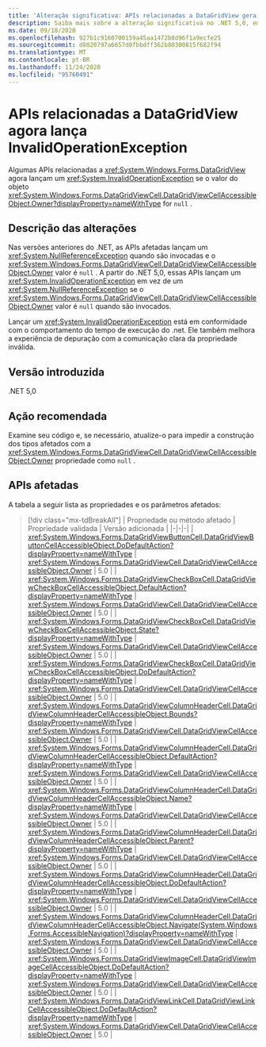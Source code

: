 ```yaml
---
title: 'Alteração significativa: APIs relacionadas a DataGridView gera InvalidOperationException'
description: Saiba mais sobre a alteração significativa no .NET 5,0, em que algumas APIs relacionadas ao DataGridView lançarão uma exceção se o valor de DataGridViewCellAccessibleObject. Owner do objeto for nulo.
ms.date: 09/18/2020
ms.openlocfilehash: 927b1c9160700159a45aa1472b8d96f1a9ecfe25
ms.sourcegitcommit: d8020797a6657d0fbbdff362b80300815f682f94
ms.translationtype: MT
ms.contentlocale: pt-BR
ms.lasthandoff: 11/24/2020
ms.locfileid: "95760491"
---
```

# <a name="datagridview-related-apis-now-throw-invalidoperationexception"></a>APIs relacionadas a DataGridView agora lança InvalidOperationException

Algumas APIs relacionadas a <xref:System.Windows.Forms.DataGridView> agora lançam um <xref:System.InvalidOperationException> se o valor do objeto <xref:System.Windows.Forms.DataGridViewCell.DataGridViewCellAccessibleObject.Owner?displayProperty=nameWithType> for `null` .

## <a name="change-description"></a>Descrição das alterações

Nas versões anteriores do .NET, as APIs afetadas lançam um <xref:System.NullReferenceException> quando são invocadas e o <xref:System.Windows.Forms.DataGridViewCell.DataGridViewCellAccessibleObject.Owner> valor é `null` . A partir do .NET 5,0, essas APIs lançam um <xref:System.InvalidOperationException> em vez de um <xref:System.NullReferenceException> se o <xref:System.Windows.Forms.DataGridViewCell.DataGridViewCellAccessibleObject.Owner> valor é `null` quando são invocados.

Lançar um <xref:System.InvalidOperationException> está em conformidade com o comportamento do tempo de execução do .net. Ele também melhora a experiência de depuração com a comunicação clara da propriedade inválida.

## <a name="version-introduced"></a>Versão introduzida

.NET 5,0

## <a name="recommended-action"></a>Ação recomendada

Examine seu código e, se necessário, atualize-o para impedir a construção dos tipos afetados com a <xref:System.Windows.Forms.DataGridViewCell.DataGridViewCellAccessibleObject.Owner> propriedade como `null` .

## <a name="affected-apis"></a>APIs afetadas

A tabela a seguir lista as propriedades e os parâmetros afetados:

> [!div class="mx-tdBreakAll"]
> | Propriedade ou método afetado | Propriedade validada | Versão adicionada |
> |-|-|-|
> | <xref:System.Windows.Forms.DataGridViewButtonCell.DataGridViewButtonCellAccessibleObject.DoDefaultAction?displayProperty=nameWithType> | <xref:System.Windows.Forms.DataGridViewCell.DataGridViewCellAccessibleObject.Owner> | 5.0 |
> | <xref:System.Windows.Forms.DataGridViewCheckBoxCell.DataGridViewCheckBoxCellAccessibleObject.DefaultAction?displayProperty=nameWithType> | <xref:System.Windows.Forms.DataGridViewCell.DataGridViewCellAccessibleObject.Owner> | 5.0 |
> | <xref:System.Windows.Forms.DataGridViewCheckBoxCell.DataGridViewCheckBoxCellAccessibleObject.State?displayProperty=nameWithType> | <xref:System.Windows.Forms.DataGridViewCell.DataGridViewCellAccessibleObject.Owner> | 5.0 |
> | <xref:System.Windows.Forms.DataGridViewCheckBoxCell.DataGridViewCheckBoxCellAccessibleObject.DoDefaultAction?displayProperty=nameWithType> | <xref:System.Windows.Forms.DataGridViewCell.DataGridViewCellAccessibleObject.Owner> | 5.0 |
> | <xref:System.Windows.Forms.DataGridViewColumnHeaderCell.DataGridViewColumnHeaderCellAccessibleObject.Bounds?displayProperty=nameWithType> | <xref:System.Windows.Forms.DataGridViewCell.DataGridViewCellAccessibleObject.Owner> | 5.0 |
> | <xref:System.Windows.Forms.DataGridViewColumnHeaderCell.DataGridViewColumnHeaderCellAccessibleObject.DefaultAction?displayProperty=nameWithType> | <xref:System.Windows.Forms.DataGridViewCell.DataGridViewCellAccessibleObject.Owner> | 5.0 |
> | <xref:System.Windows.Forms.DataGridViewColumnHeaderCell.DataGridViewColumnHeaderCellAccessibleObject.Name?displayProperty=nameWithType> | <xref:System.Windows.Forms.DataGridViewCell.DataGridViewCellAccessibleObject.Owner> | 5.0 |
> | <xref:System.Windows.Forms.DataGridViewColumnHeaderCell.DataGridViewColumnHeaderCellAccessibleObject.Parent?displayProperty=nameWithType> | <xref:System.Windows.Forms.DataGridViewCell.DataGridViewCellAccessibleObject.Owner> | 5.0 |
> | <xref:System.Windows.Forms.DataGridViewColumnHeaderCell.DataGridViewColumnHeaderCellAccessibleObject.DoDefaultAction?displayProperty=nameWithType> | <xref:System.Windows.Forms.DataGridViewCell.DataGridViewCellAccessibleObject.Owner> | 5.0 |
> | <xref:System.Windows.Forms.DataGridViewColumnHeaderCell.DataGridViewColumnHeaderCellAccessibleObject.Navigate(System.Windows.Forms.AccessibleNavigation)?displayProperty=nameWithType> | <xref:System.Windows.Forms.DataGridViewCell.DataGridViewCellAccessibleObject.Owner> | 5.0 |
> | <xref:System.Windows.Forms.DataGridViewImageCell.DataGridViewImageCellAccessibleObject.DoDefaultAction?displayProperty=nameWithType> | <xref:System.Windows.Forms.DataGridViewCell.DataGridViewCellAccessibleObject.Owner> | 5.0 |
> | <xref:System.Windows.Forms.DataGridViewLinkCell.DataGridViewLinkCellAccessibleObject.DoDefaultAction?displayProperty=nameWithType> | <xref:System.Windows.Forms.DataGridViewCell.DataGridViewCellAccessibleObject.Owner> | 5.0 |

<!--

### Affected APIs

- `M:System.Windows.Forms.DataGridViewButtonCell.DataGridViewButtonCellAccessibleObject.DoDefaultAction`
- `P:System.Windows.Forms.DataGridViewCheckBoxCell.DataGridViewCheckBoxCellAccessibleObject.DefaultAction`
- `P:System.Windows.Forms.DataGridViewCheckBoxCell.DataGridViewCheckBoxCellAccessibleObject.State`
- `M:System.Windows.Forms.DataGridViewCheckBoxCell.DataGridViewCheckBoxCellAccessibleObject.DoDefaultAction`
- `P:System.Windows.Forms.DataGridViewColumnHeaderCell.DataGridViewColumnHeaderCellAccessibleObject.Bounds`
- `P:System.Windows.Forms.DataGridViewColumnHeaderCell.DataGridViewColumnHeaderCellAccessibleObject.DefaultAction`
- `P:System.Windows.Forms.DataGridViewColumnHeaderCell.DataGridViewColumnHeaderCellAccessibleObject.Name`
- `P:System.Windows.Forms.DataGridViewColumnHeaderCell.DataGridViewColumnHeaderCellAccessibleObject.Parent`
- `M:System.Windows.Forms.DataGridViewColumnHeaderCell.DataGridViewColumnHeaderCellAccessibleObject.DoDefaultAction`
- `M:System.Windows.Forms.DataGridViewColumnHeaderCell.DataGridViewColumnHeaderCellAccessibleObject.Navigate(System.Windows.Forms.AccessibleNavigation)`
- `M:System.Windows.Forms.DataGridViewImageCell.DataGridViewImageCellAccessibleObject.DoDefaultAction`
- `M:System.Windows.Forms.DataGridViewLinkCell.DataGridViewLinkCellAccessibleObject.DoDefaultAction`

### Category

Windows Forms

-->
